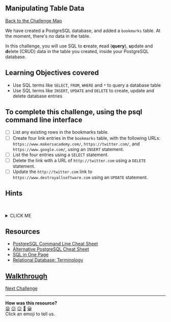 ## Manipulating Table Data

[Back to the Challenge Map](00_challenge_map.md#challenges)

We have created a PostgreSQL database, and added a `bookmarks` table. At the moment, there's no data in the table.

In this challenge, you will use SQL to **c**reate, **r**ead (**query**), **u**pdate and **d**elete (CRUD) data in the table you created, inside your PostgreSQL database.

## Learning Objectives covered

* Use SQL terms like `SELECT`, `FROM`, `WHERE` and `*` to query a database table
* Use SQL terms like `INSERT`, `UPDATE` and `DELETE` to create, update and delete database entries

## To complete this challenge, using the psql command line interface

- [ ] List any existing rows in the bookmarks table.
- [ ] Create four link entries in the `bookmarks` table, with the following URLs: `https://www.makersacademy.com/`, `https://twitter.com/`, and `https://www.google.com/`, using an `INSERT` statement.
- [ ] List the four entries using a `SELECT` statement.
- [ ] Delete the link with a URL of `http://twitter.com` using a `DELETE` statement.
- [ ] Update the `http://twitter.com` link to `https://www.destroyallsoftware.com` using an `UPDATE` statement.

## Hints
&nbsp;<details><summary>CLICK ME</summary>
* Again, use the documents linked below to look up the commands you need.
* Sanity check each step using a SELECT statement.
&nbsp;</details>

## Resources

* [PostgreSQL Command Line Cheat Sheet](https://blog.jasonmeridth.com/posts/postgresql-command-line-cheat-sheet/)
* [Alternative PostgreSQL Cheat Sheet](https://www.postgresqltutorial.com/postgresql-cheat-sheet/)
* [SQL in One Page](http://www.cheat-sheets.org/sites/sql.su/)
* [Relational Database: Terminology](https://en.wikipedia.org/wiki/Relational_database#Terminology)

## [Walkthrough](walkthroughs/06.md)

[Next Challenge](../07_interacting_with_postgres_from_ruby.md)

<!-- BEGIN GENERATED SECTION DO NOT EDIT -->

---

**How was this resource?**  
[😫](https://airtable.com/shrUJ3t7KLMqVRFKR?prefill_Repository=course&prefill_File=bookmark_manager/06_manipulating_table_data.md&prefill_Sentiment=😫) [😕](https://airtable.com/shrUJ3t7KLMqVRFKR?prefill_Repository=course&prefill_File=bookmark_manager/06_manipulating_table_data.md&prefill_Sentiment=😕) [😐](https://airtable.com/shrUJ3t7KLMqVRFKR?prefill_Repository=course&prefill_File=bookmark_manager/06_manipulating_table_data.md&prefill_Sentiment=😐) [🙂](https://airtable.com/shrUJ3t7KLMqVRFKR?prefill_Repository=course&prefill_File=bookmark_manager/06_manipulating_table_data.md&prefill_Sentiment=🙂) [😀](https://airtable.com/shrUJ3t7KLMqVRFKR?prefill_Repository=course&prefill_File=bookmark_manager/06_manipulating_table_data.md&prefill_Sentiment=😀)  
Click an emoji to tell us.

<!-- END GENERATED SECTION DO NOT EDIT -->
